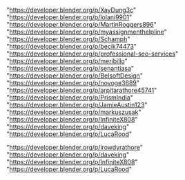 "https://developer.blender.org/p/XayDung3c"
"https://developer.blender.org/p/lolani9901"
"https://developer.blender.org/p/MartinRoggers896"
"https://developer.blender.org/p/myassignmenthelpline"
"https://developer.blender.org/p/Schamph"
"https://developer.blender.org/p/becik74473"
"https://developer.blender.org/p/professional-seo-services"
"https://developer.blender.org/p/meribillo"
"https://developer.blender.org/p/senantiasa"
"https://developer.blender.org/p/BelsoftDesign"
"https://developer.blender.org/p/novoge3689"
"https://developer.blender.org/p/arpitarathore45741"
"https://developer.blender.org/p/PrismIndia"
"https://developer.blender.org/p/JamieAustin123"
"https://developer.blender.org/p/markuszusak"
"https://developer.blender.org/p/InfiniteX808"
"https://developer.blender.org/p/daveking"
"https://developer.blender.org/p/LucaRood"
 
"https://developer.blender.org/p/irowdyrathore"
"https://developer.blender.org/p/daveking"
"https://developer.blender.org/p/InfiniteX808"
"https://developer.blender.org/p/LucaRood"
 
